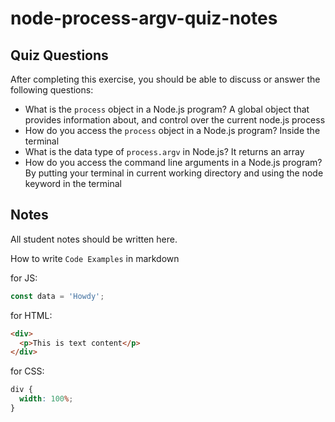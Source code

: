 # node-process-argv-quiz-notes

## Quiz Questions

After completing this exercise, you should be able to discuss or answer the following questions:

- What is the `process` object in a Node.js program?
  A global object that provides information about, and control over the current node.js process
- How do you access the `process` object in a Node.js program?
  Inside the terminal
- What is the data type of `process.argv` in Node.js?
  It returns an array
- How do you access the command line arguments in a Node.js program?
  By putting your terminal in current working directory and using the node keyword in the terminal

## Notes

All student notes should be written here.

How to write `Code Examples` in markdown

for JS:

```javascript
const data = 'Howdy';
```

for HTML:

```html
<div>
  <p>This is text content</p>
</div>
```

for CSS:

```css
div {
  width: 100%;
}
```
